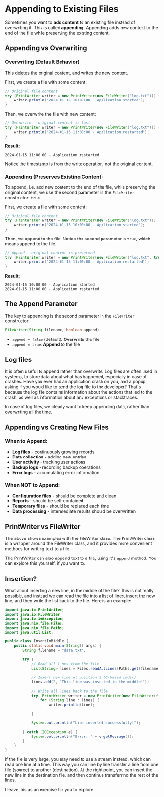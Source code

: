 # Appending to Existing Files

Sometimes you want to **add content** to an existing file instead of overwriting it. This is called **appending**. Appending adds new content to the end of the file while preserving the existing content.

## Appending vs Overwriting

### Overwriting (Default Behavior)

This deletes the original content, and writes the new content.

First, we create a file with some content:
```java
// Original file content
try (PrintWriter writer = new PrintWriter(new FileWriter("log.txt"))) {
    writer.println("2024-01-15 10:00:00 - Application started");
}
```

Then, we overwrite the file with new content:

```java
// Overwrite - original content is lost
try (PrintWriter writer = new PrintWriter(new FileWriter("log.txt"))) {
    writer.println("2024-01-15 11:00:00 - Application restarted");
}
```

**Result:**
```
2024-01-15 11:00:00 - Application restarted
```

Notice the timestamp is from the write operation, not the original content.

### Appending (Preserves Existing Content)

To append, i.e. add new content to the end of the file, while preserving the original content, we use the second parameter in the `FileWriter` constructor: `true`.

First, we create a file with some content:

```java
// Original file content
try (PrintWriter writer = new PrintWriter(new FileWriter("log.txt"))) {
    writer.println("2024-01-15 10:00:00 - Application started");
}
```

Then, we append to the file. Notice the second parameter is `true`, which means append to the file.

```java
// Append - original content is preserved
try (PrintWriter writer = new PrintWriter(new FileWriter("log.txt", true))) {
    writer.println("2024-01-15 11:00:00 - Application restarted");
}
```

**Result:**
```
2024-01-15 10:00:00 - Application started
2024-01-15 11:00:00 - Application restarted
```

## The Append Parameter

The key to appending is the second parameter in the `FileWriter` constructor:

```java
FileWriter(String filename, boolean append)
```

- `append = false` (default): **Overwrite** the file
- `append = true`: **Append** to the file

## Log files

It is often useful to append rather than overwrite. Log files are often used in systems, to store data about what has happened, especially in case of crashes. Have you ever had an application crash on you, and a popup asking if you would like to send the log file to the developer? That's because the log file contains information about the actions that led to the crash, as well as information about any exceptions or stacktraces.

In case of log files, we clearly want to keep appending data, rather than overwriting all the time.

## Appending vs Creating New Files

### When to Append:
- **Log files** - continuously growing records
- **Data collection** - adding new entries
- **User activity** - tracking user actions
- **Backup logs** - recording backup operations
- **Error logs** - accumulating error information

### When NOT to Append:
- **Configuration files** - should be complete and clean
- **Reports** - should be self-contained
- **Temporary files** - should be replaced each time
- **Data processing** - intermediate results should be overwritten

## PrintWriter vs FileWriter

The above shows examples with the FileWriter class. The PrintWriter class is a wrapper around the FileWriter class, and it provides more convenient methods for writing text to a file.

The PrintWriter can also append text to a file, using it's `append` method. You can explore this yourself, if you want to.

## Insertion?

What about inserting a new line, in the middle of the file? This is not really possible, and instead we can read the file into a list of lines, insert the new line, and then write the list back to the file. Here is an example:

```java
import java.io.PrintWriter;
import java.io.FileWriter;
import java.io.IOException;
import java.nio.file.Files;
import java.nio.file.Paths;
import java.util.List;

public class InsertInMiddle {
    public static void main(String[] args) {
        String filename = "data.txt";
        
        try {
            // Read all lines from the file
            List<String> lines = Files.readAllLines(Paths.get(filename));
            
            // Insert new line at position 2 (0-based index)
            lines.add(2, "This line was inserted in the middle!");
            
            // Write all lines back to the file
            try (PrintWriter writer = new PrintWriter(new FileWriter(filename))) {
                for (String line : lines) {
                    writer.println(line);
                }
            }
            
            System.out.println("Line inserted successfully!");
            
        } catch (IOException e) {
            System.out.println("Error: " + e.getMessage());
        }
    }
}
```

If the file is very large, you may need to use a stream instead, which can read one line at a time. This way you can line by line transfer a line from one file (source) to another (destination). At the right point, you can insert the new line in the destination file, and then continue transferring the rest of the lines.

I leave this as an exercise for you to explore.